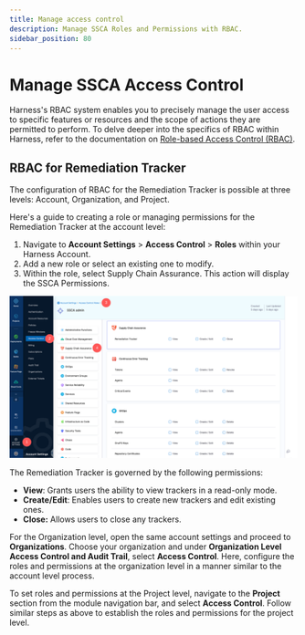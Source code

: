 ```yaml
---
title: Manage access control
description: Manage SSCA Roles and Permissions with RBAC.
sidebar_position: 80
---
```


# Manage SSCA Access Control

Harness's RBAC system enables you to precisely manage the user access to specific features or resources and the scope of actions they are permitted to perform. To delve deeper into the specifics of RBAC within Harness, refer to the documentation on [Role-based Access Control (RBAC)](https://developer.harness.io/docs/platform/role-based-access-control/rbac-in-harness/).


## RBAC for Remediation Tracker

The configuration of RBAC for the Remediation Tracker is possible at three levels: Account, Organization, and Project.

Here's a guide to creating a role or managing permissions for the Remediation Tracker at the account level:



1. Navigate to **Account Settings** > **Access Control** > **Roles** within your Harness Account.
2. Add a new role or select an existing one to modify.
3. Within the role, select Supply Chain Assurance. This action will display the SSCA Permissions.



![SSCA RBAC](./static/ssca-rbac.png "SSCA RBAC")


The Remediation Tracker is governed by the following permissions:



* **View**: Grants users the ability to view trackers in a read-only mode.
* **Create/Edit**: Enables users to create new trackers and edit existing ones.
* **Close:** Allows users to close any trackers.

For the Organization level, open the same account settings and proceed to **Organizations**. Choose your organization and under **Organization Level Access Control and Audit Trail**, select **Access Control**. Here, configure the roles and permissions at the organization level in a manner similar to the account level process.

To set roles and permissions at the Project level, navigate to the **Project** section from the module navigation bar, and select **Access Control**. Follow similar steps as above to establish the roles and permissions for the project level.

